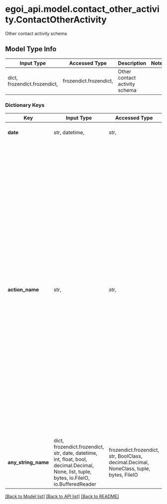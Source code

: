 # egoi_api.model.contact_other_activity.ContactOtherActivity

Other contact activity schema

## Model Type Info
Input Type | Accessed Type | Description | Notes
------------ | ------------- | ------------- | -------------
dict, frozendict.frozendict,  | frozendict.frozendict,  | Other contact activity schema | 

### Dictionary Keys
Key | Input Type | Accessed Type | Description | Notes
------------ | ------------- | ------------- | ------------- | -------------
**date** | str, datetime,  | str,  | The date and time | [optional] value must conform to RFC-3339 date-time
**action_name** | str,  | str,  | Action name | [optional] must be one of ["email_open", "forward", "conversion", "email_send", "sms_send", "voice_send", "mms_send", "sms_report", "voice_report", "invitation_send", "invitation_open", "mms_open", "unsubscribe", "email_soft_bounce", "email_hard_bounce", "subscription", "resubscription", "unsubscribe_reason", "facebook_like", "social_share", "unsubscribe_manual", "double_optin", "double_optin_resend", "email_spam_complaint", "email_field_disable", "cellphone_field_disable", "phone_field_disable", "unsubscribe_api", "email_field_enable", "cellphone_field_enable", "phone_field_enable", "edit_subscription", "double_optedit", "automation_event", "push_send", "push_open", "push_received", "push_error", "push_canceled", "reply_to_email", "web_push_send", "web_push_delivered", "web_push_open", "web_push_bounce", "web_push_subscription", "web_push_unsubscription", "add_push_contact", "remove_push_contact", "forget_subscription", "change_consent", "push_unsubscription", ] 
**any_string_name** | dict, frozendict.frozendict, str, date, datetime, int, float, bool, decimal.Decimal, None, list, tuple, bytes, io.FileIO, io.BufferedReader | frozendict.frozendict, str, BoolClass, decimal.Decimal, NoneClass, tuple, bytes, FileIO | any string name can be used but the value must be the correct type | [optional]

[[Back to Model list]](../../README.md#documentation-for-models) [[Back to API list]](../../README.md#documentation-for-api-endpoints) [[Back to README]](../../README.md)

